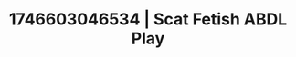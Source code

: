 ---
categories:
- Mutual desire
- AI-generated
- Cosplay
- Lover's breath
- Raw connection
- ASMR
- Erotic close-up
- Erotic hair pulling
image: /assets/images/1746603046534.jpg
layout: post
seo:
  description: Featured content with premium Scat Fetish, ABDL Play. HD images available.
  keywords: Scat Fetish, ABDL Play
  og_image: /assets/images/1746603046534.jpg
  schema_type: VisualArtwork
tags:
- ABDL Play
- '#1746603046534'
- Scat Fetish
title: 1746603046534 | Scat Fetish ABDL Play
---